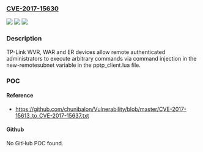 ### [CVE-2017-15630](https://cve.mitre.org/cgi-bin/cvename.cgi?name=CVE-2017-15630)
![](https://img.shields.io/static/v1?label=Product&message=n%2Fa&color=blue)
![](https://img.shields.io/static/v1?label=Version&message=n%2Fa&color=blue)
![](https://img.shields.io/static/v1?label=Vulnerability&message=n%2Fa&color=brighgreen)

### Description

TP-Link WVR, WAR and ER devices allow remote authenticated administrators to execute arbitrary commands via command injection in the new-remotesubnet variable in the pptp_client.lua file.

### POC

#### Reference
- https://github.com/chunibalon/Vulnerability/blob/master/CVE-2017-15613_to_CVE-2017-15637.txt

#### Github
No GitHub POC found.

